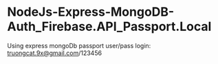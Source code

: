 # NodeJs-Express-MongoDB-Auth_Firebase.API_Passport.Local
Using express mongoDb passport
user/pass login: truongcat.9x@gmail.com/123456
